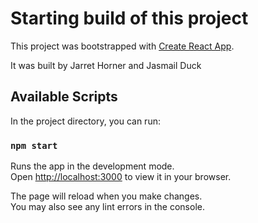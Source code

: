 # Starting build of this project

This project was bootstrapped with [Create React App](https://github.com/facebook/create-react-app).

It was built by Jarret Horner and Jasmail Duck

## Available Scripts

In the project directory, you can run:

### `npm start`

Runs the app in the development mode.\
Open [http://localhost:3000](http://localhost:3000) to view it in your browser.

The page will reload when you make changes.\
You may also see any lint errors in the console.
